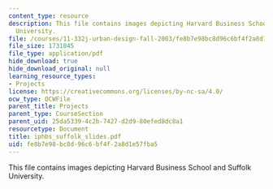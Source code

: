 ```yaml
---
content_type: resource
description: This file contains images depicting Harvard Business School and Suffolk
  University.
file: /courses/11-332j-urban-design-fall-2003/fe8b7e98bc8d96c6bf4f2a8d1e57fba5_iphbs_suffolk_slides.pdf
file_size: 1731845
file_type: application/pdf
hide_download: true
hide_download_original: null
learning_resource_types:
- Projects
license: https://creativecommons.org/licenses/by-nc-sa/4.0/
ocw_type: OCWFile
parent_title: Projects
parent_type: CourseSection
parent_uid: 25da5339-4c2b-7427-d2d9-80efed8dc8a1
resourcetype: Document
title: iphbs_suffolk_slides.pdf
uid: fe8b7e98-bc8d-96c6-bf4f-2a8d1e57fba5
---
```

This file contains images depicting Harvard Business School and Suffolk University.